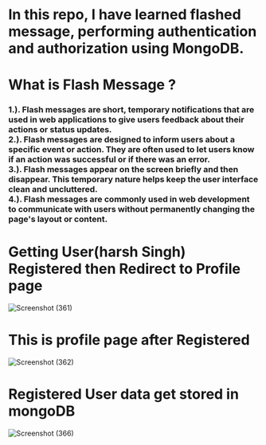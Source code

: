 # In this repo, I have learned flashed message, performing authentication and authorization using MongoDB.

# What is Flash Message ?
<h3>
1.). Flash messages are short, temporary notifications that are used in web applications to give users feedback about their actions or status updates.
</br>
2.). Flash messages are designed to inform users about a specific event or action. They are often used to let users know if an action was successful or if there was an error. </br>
3.). Flash messages appear on the screen briefly and then disappear. This temporary nature helps keep the user interface clean and uncluttered. </br>
4.). Flash messages are commonly used in web development to communicate with users without permanently changing the page's layout or content.
</h3>

# Getting User(harsh Singh) Registered then Redirect to Profile page
![Screenshot (361)](https://github.com/harshsinghmumbai/Backend_Node.js_PS-4/assets/145204222/8fc43638-7a2a-4b51-b866-435fb9aa5474)

<h1> This is profile page after Registered </h1>

![Screenshot (362)](https://github.com/harshsinghmumbai/Backend_Node.js_PS-4/assets/145204222/14574ec5-3d3f-45ce-b779-c0587bb32ff1)

<h1>Registered User data get stored in mongoDB</h1>

![Screenshot (366)](https://github.com/harshsinghmumbai/Backend_Node.js_PS-4/assets/145204222/b70e37d9-3170-45a3-b943-4a2183e5e115)
